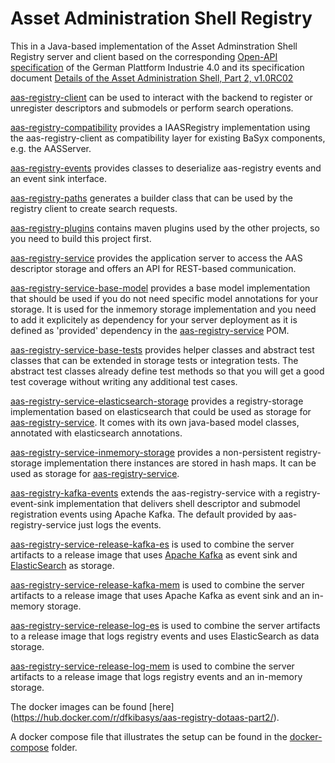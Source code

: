 # Asset Administration Shell Registry

This in a Java-based implementation of the Asset Adminstration Shell Registry server and client based on the corresponding [Open-API specification](https://app.swaggerhub.com/apis/Plattform_i40/Registry-and-Discovery/V1.0RC03) of the German Plattform Industrie 4.0 and its specification document [Details of the Asset Administration Shell, Part 2, v1.0RC02](https://www.plattform-i40.de/IP/Redaktion/EN/Downloads/Publikation/Details_of_the_Asset_Administration_Shell_Part2_V1.html)

[aas-registry-client](aas-registry-client/README.md) can be used to interact with the backend to register or unregister descriptors and submodels or perform search operations.

[aas-registry-compatibility](aas-registry-compatibility/README.md) provides a IAASRegistry implementation using the aas-registry-client as compatibility layer for existing BaSyx components, e.g. the AASServer.

[aas-registry-events](aas-registry-events/README.md) provides classes to deserialize aas-registry events and an event sink interface.

[aas-registry-paths](aas-registry-paths/README.md) generates a builder class that can be used by the registry client to create search requests. 

[aas-registry-plugins](aas-registry-plugins/README.md) contains maven plugins used by the other projects, so you need to build this project first.

[aas-registry-service](aas-registry-service/README.md) provides the application server to access the AAS descriptor storage and offers an API for REST-based communication.

[aas-registry-service-base-model](aas-registry-service-bases-model/README.md) provides a base model implementation that should be used if you do not need specific model annotations for your storage. It is used for the inmemory storage implementation and you need to add it explicitely as dependency for your server deployment as it is defined as 'provided' dependency in the [aas-registry-service](aas-registry-service/README.md) POM.

[aas-registry-service-base-tests](aas-registry-service-base-tests/README.md) provides helper classes and abstract test classes that can be extended in storage tests or integration tests. The abstract test classes already define test methods so that you will get a good test coverage without writing any additional test cases.

[aas-registry-service-elasticsearch-storage](aas-registry-service-elasticsearch/README.md) provides a registry-storage implementation based on elasticsearch that could be used as storage for [aas-registry-service](aas-registry-service/README.md). It comes with its own java-based model classes, annotated with elasticsearch annotations.

[aas-registry-service-inmemory-storage](aas-registry-service-inmemmory-storage/README.md) provides a non-persistent registry-storage implementation there instances are stored in hash maps. It can be used as storage for [aas-registry-service](aas-registry-service/README.md).

[aas-registry-kafka-events](aas-registry-kafka-events/README.md) extends the aas-registry-service with a registry-event-sink implementation that delivers shell descriptor and submodel registration events using Apache Kafka. The default provided by aas-registry-service just logs the events.

[aas-registry-service-release-kafka-es](aas-registry-service-release-kafka-es/README.md) is used to combine the server artifacts to a release image that uses [Apache Kafka](https://kafka.apache.org/) as event sink and [ElasticSearch](https://www.elastic.co/de/elasticsearch/) as storage.

[aas-registry-service-release-kafka-mem](aas-registry-service-release-kafka-mem/README.md) is used to combine the server artifacts to a release image that uses Apache Kafka as event sink and an in-memory storage.

[aas-registry-service-release-log-es](aas-registry-service-release-log-es/README.md) is used to combine the server artifacts to a release image that logs registry events and uses ElasticSearch as data storage.

[aas-registry-service-release-log-mem](aas-registry-service-release-log-es/README.md) is used to combine the server artifacts to a release image that logs registry events and an in-memory storage.

The docker images can be found [here] (https://hub.docker.com/r/dfkibasys/aas-registry-dotaas-part2/).

A docker compose file that illustrates the setup can be found in the [docker-compose](docker-compose/docker-compose.yml) folder.